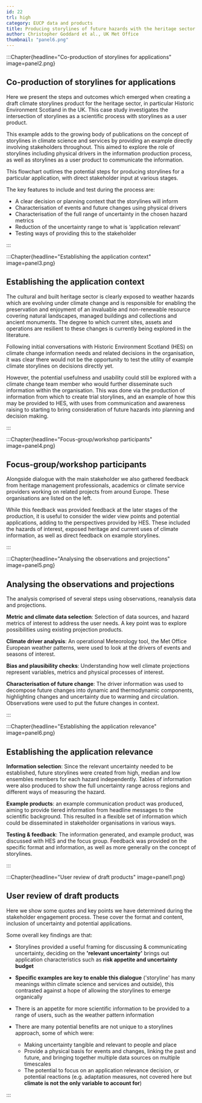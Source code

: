 ```yaml
---
id: 22
trl: high
category: EUCP data and products
title: Producing storylines of future hazards with the heritage sector
author: Christopher Goddard et al., UK Met Office
thumbnail: "panel6.png"
---
```


:::Chapter{headline="Co-production of storylines for applications" image=panel2.png}
## Co-production of storylines for applications
Here we present the steps and outcomes which emerged when creating a draft
climate storylines product for the heritage sector, in particular Historic
Environment Scotland in the UK. This case study investigates the intersection of
storylines as a scientific process with storylines as a user product.

This example adds to the growing body of publications on the concept of
storylines in climate science and services by providing an example directly
involving stakeholders throughout. This aimed to explore the role of storylines
including physical drivers in the information production process, as well as
storylines as a user product to communicate the information.

This flowchart outlines the potential steps for producing storylines for a
particular application, with direct stakeholder input at various stages.

The key features to include and test during the process are:

* A clear decision or planning context that the storylines will inform
* Characterisation of events and future changes using physical drivers
* Characterisation of the full range of uncertainty in the chosen hazard metrics
* Reduction of the uncertainty range to what is ‘application relevant’
* Testing ways of providing this to the stakeholder

:::

:::Chapter{headline="Establishing the application context" image=panel3.png}
## Establishing the application context
The cultural and built heritage sector is clearly exposed to weather hazards
which are evolving under climate change and is responsible for enabling the
preservation and enjoyment of an invaluable and non-renewable resource covering
natural landscapes, managed buildings and collections and ancient monuments. The
degree to which current sites, assets and operations are resilient to these
changes is currently being explored in the literature.

Following initial conversations with Historic Environment Scotland (HES) on
climate change information needs and related decisions in the organisation, it
was clear there would not be the opportunity to test the utility of example
climate storylines on decisions directly yet.

However, the potential usefulness and usability could still be explored with a
climate change team member who would further disseminate such information within
the organisation. This was done via the production of information from which to
create trial storylines, and an example of how this may be provided to HES, with
uses from communication and awareness raising to starting to bring consideration
of future hazards into planning and decision making.

:::

:::Chapter{headline="Focus-group/workshop participants" image=panel4.png}
## Focus-group/workshop participants
Alongside dialogue with the main stakeholder we also gathered feedback from
heritage management professionals, academics or climate service providers
working on related projects from around Europe. These organisations are listed
on the left.

While this feedback was provided feedback at the later stages of the production,
it is useful to consider the wider view points and potential applications,
adding to the perspectives provided by HES. These included the hazards of
interest, exposed heritage and current uses of climate information, as well as
direct feedback on example storylines.


:::


:::Chapter{headline="Analysing the observations and projections" image=panel5.png}
## Analysing the observations and projections
The analysis comprised of several steps using observations, reanalysis data and
projections.

**Metric and climate data selection**: Selection of data sources, and hazard metrics
of interest to address the user needs. A key point was to explore possibilities
using existing projection products.

**Climate driver analysis**: An operational Meteorology tool, the Met Office
European weather patterns, were used to look at the drivers of events and
seasons of interest.

**Bias and plausibility checks**: Understanding how well climate projections
represent variables, metrics and physical processes of interest.

**Characterisation of future change**: The driver information was used to decompose
future changes into dynamic and thermodynamic components, highlighting changes
and uncertainty due to warming and circulation. Observations were used to put
the future changes in context.

:::

:::Chapter{headline="Establishing the application relevance" image=panel6.png}
## Establishing the application relevance

**Information selection**: Since the relevant uncertainty needed to be established,
future storylines were created from high, median and low ensembles members for
each hazard independently. Tables of information were also produced to show the
full uncertainty range across regions and different ways of measuring the
hazard.

**Example products**: an example communication product was produced, aiming to
provide tiered information from headline messages to the scientific background.
This resulted in a flexible set of information which could be disseminated in
stakeholder organisations in various ways.

**Testing & feedback**: The information generated, and example product, was
discussed with HES and the focus group. Feedback was provided on the specific
format and information, as well as more generally on the concept of storylines.

:::

:::Chapter{headline="User review of draft products" image=panel1.png}
## User review of draft products
Here we show some quotes and key points we have determined during the
stakeholder engagement process. These cover the format and content, inclusion of
uncertainty and potential applications.

Some overall key findings are that:

* Storylines provided a useful framing for discussing & communicating
  uncertainty, deciding on the **'relevant uncertainty'** brings out application
  characteristics such as **risk appetite and uncertainty budget**

* **Specific examples are key to enable this dialogue** ('storyline' has many
  meanings within climate science and services and outside), this contrasted
  against a hope of allowing the storylines to emerge organically

* There is an appetite for more scientific information to be provided to a range
  of users, such as the weather pattern information

* There are many potential benefits are not unique to a storylines approach,
  some of which were:

  * Making uncertainty tangible and relevant to people and place
  * Provide a physical basis for events and changes, linking the past and
    future, and bringing together multiple data sources on multiple timescales
  * The potential to focus on an application relevance decision, or potential
    reactions (e.g. adaptation measures, not covered here but **climate is not
    the only variable to account for**)

:::
